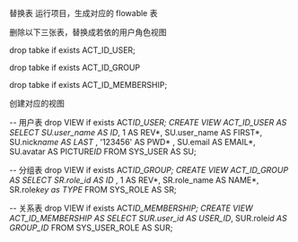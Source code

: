 替换表
运行项目，生成对应的 flowable 表

删除以下三张表，替换成若依的用户角色视图

drop tabke if exists ACT_ID_USER;

drop tabke if exists ACT_ID_GROUP

drop tabke if exists ACT_ID_MEMBERSHIP;

创建对应的视图

-- 用户表
drop VIEW if exists ACT*ID_USER;
CREATE VIEW ACT_ID_USER AS
SELECT
SU.user_name AS ID*,
1 AS REV*,
SU.user_name AS FIRST*,
SU.nick*name AS LAST* ,
'123456' AS PWD* ,
SU.email AS EMAIL*,
SU.avatar AS PICTURE*ID*
FROM SYS_USER AS SU;

-- 分组表
drop VIEW if exists ACT*ID_GROUP;
CREATE VIEW ACT_ID_GROUP AS
SELECT
SR.role_id AS ID* ,
1 AS REV*,
SR.role_name AS NAME*,
SR.role*key as TYPE*
FROM
SYS_ROLE AS SR;

-- 关系表
drop VIEW if exists ACT*ID_MEMBERSHIP;
CREATE VIEW ACT_ID_MEMBERSHIP AS
SELECT
SUR.user_id AS USER_ID*,
SUR.role*id AS GROUP_ID*
FROM SYS_USER_ROLE AS SUR;
